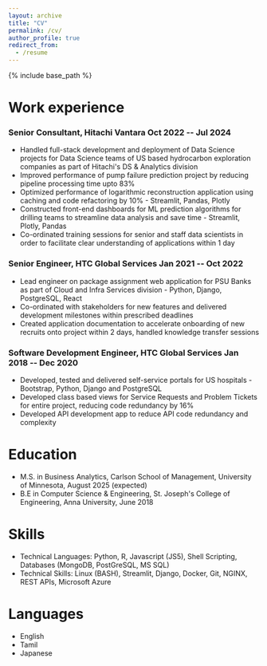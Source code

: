 ```yaml
---
layout: archive
title: "CV"
permalink: /cv/
author_profile: true
redirect_from:
  - /resume
---
```


{% include base_path %}

Work experience
======
### <span>Senior Consultant, Hitachi Vantara</span> <span>Oct 2022 -- Jul 2024</span>
  * Handled full-stack development and deployment of Data Science projects for Data Science teams of US based hydrocarbon exploration companies as part of Hitachi's DS & Analytics division
  * Improved performance of pump failure prediction project by reducing pipeline processing time upto 83%
  * Optimized performance of logarithmic reconstruction application using caching and code refactoring by 10% - Streamlit, Pandas, Plotly
  * Constructed front-end dashboards for ML prediction algorithms for drilling teams to streamline data analysis and save time - Streamlit, Plotly, Pandas
  * Co-ordinated training sessions for senior and staff data scientists in order to facilitate clear understanding of applications within 1 day

### <span>Senior Engineer, HTC Global Services</span> <span>Jan 2021 -- Oct 2022</span>
  * Lead engineer on package assignment web application for PSU Banks as part of Cloud and Infra Services division - Python, Django, PostgreSQL, React
  * Co-ordinated with stakeholders for new features and delivered development milestones within prescribed deadlines
  * Created application documentation to accelerate onboarding of new recruits onto project within 2 days, handled knowledge transfer sessions

### <span>Software Development Engineer, HTC Global Services</span> <span>Jan 2018 -- Dec 2020</span>
  * Developed, tested and delivered self-service portals for US hospitals - Bootstrap, Python, Django and PostgreSQL
  * Developed class based views for Service Requests and Problem Tickets for entire project, reducing code redundancy by 16%
  * Developed API development app to reduce API code redundancy and complexity

Education
======
* M.S. in Business Analytics, Carlson School of Management, University of Minnesota, August 2025 (expected)
* B.E in Computer Science & Engineering, St. Joseph's College of Engineering, Anna University, June 2018
  
Skills
======
* Technical Languages: Python, R, Javascript (JS5), Shell Scripting, Databases (MongoDB, PostGreSQL, MS SQL)
* Technical Skills: Linux (BASH), Streamlit, Django, Docker, Git, NGINX, REST APIs, Microsoft Azure

Languages
======
* English
* Tamil
* Japanese

